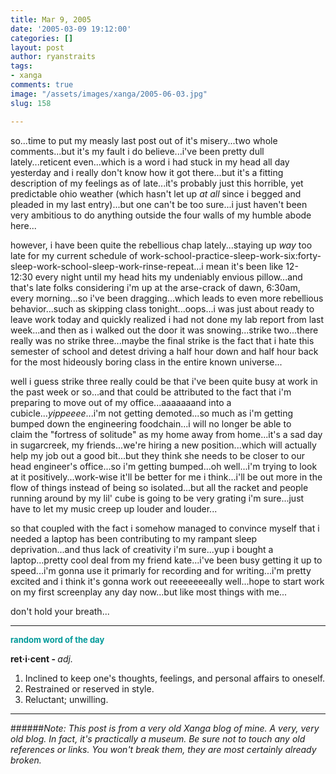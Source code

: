 ```yaml
---
title: Mar 9, 2005
date: '2005-03-09 19:12:00'
categories: []
layout: post
author: ryanstraits
tags:
- xanga
comments: true
image: "/assets/images/xanga/2005-06-03.jpg"
slug: 158

---
```

so...time to put my measly last post out of it's misery...two whole comments...but it's my fault i do believe...i've been pretty dull lately...reticent even...which is a word i had stuck in my head all day yesterday and i really don't know how it got there...but it's a fitting description of my feelings as of late...it's probably just this horrible, yet predictable ohio weather (which hasn't let up <em>at all</em> since i begged and pleaded in my last entry)...but one can't be too sure...i just haven't been very ambitious to do anything outside the four walls of my humble abode here...

<!-- break -->

however, i have been quite the rebellious chap lately...staying up <em>way</em> too late for my current schedule of work-school-practice-sleep-work-six:forty-sleep-work-school-sleep-work-rinse-repeat...i mean it's been like 12-12:30 every night until my head hits my undeniably envious pillow...and that's late folks considering i'm up at the arse-crack of dawn, 6:30am, every morning...so i've been dragging...which leads to even more rebellious behavior...such as skipping class tonight...oops...i was just about ready to leave work today and quickly realized i had not done my lab report from last week...and then as i walked out the door it was snowing...strike two...there really was no strike three...maybe the final strike is the fact that i hate this semester of school and detest driving a half hour down and half hour back for the most hideously boring class in the entire known universe...

well i guess strike three really could be that i've been quite busy at work in the past week or so...and that could be attributed to the fact that i'm preparing to move out of my office...aaaaaaand into a cubicle...<em>yippeeee</em>...i'm not getting demoted...so much as i'm getting bumped down the engineering foodchain...i will no longer be able to claim the "fortress of solitude" as my home away from home...it's a sad day in sugarcreek, my friends...we're hiring a new position...which will actually help my job out a good bit...but they think she needs to be closer to our head engineer's office...so i'm getting bumped...oh well...i'm trying to look at it positively...work-wise it'll be better for me i think...i'll be out more in the flow of things instead of being so isolated...but all the racket and people running around by my lil' cube is going to be very grating i'm sure...just have to let my music creep up louder and louder...

so that coupled with the fact i somehow managed to convince myself that i needed a laptop has been contributing to my rampant sleep deprivation...and thus lack of creativity i'm sure...yup i bought a laptop...pretty cool deal from my friend kate...i've been busy getting it up to speed...i'm gonna use it primarly for recording and for writing...i'm pretty excited and i think it's gonna work out reeeeeeeally well...hope to start work on my first screenplay any day now...but like most things with me...

don't hold your breath...

<hr id="null" />

<strong><span style="color:#009999;font-size:small;">random word of the day</span></strong>

<strong>ret·i·cent - </strong><i>adj.</i>
<ol>
	<li>Inclined to keep one's thoughts, feelings, and personal affairs to oneself.</li>
	<li>Restrained or reserved in style.</li>
	<li>Reluctant; unwilling.</li>
</ol>

---

######*Note: This post is from a very old Xanga blog of mine. A very, very old blog. In fact, it's practically a museum. Be sure not to touch any old references or links. You won't break them, they are most certainly already broken.*
